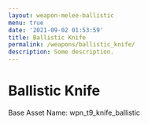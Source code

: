 ```yaml
---
layout: weapon-melee-ballistic
menu: true
date: '2021-09-02 01:53:59'
title: Ballistic Knife
permalink: /weapons/ballistic_knife/
description: Some description.
---
```


# Ballistic Knife

Base Asset Name: wpn_t9_knife_ballistic 